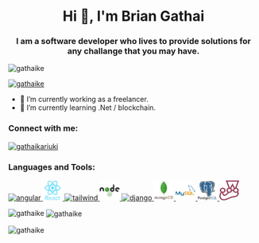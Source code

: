 <h1 align="center">Hi 👋, I'm Brian Gathai</h1>
<h3 align="center">I am a software developer who lives to provide solutions for any challange that you may have. </h3>

<p align="left"> <img src="https://komarev.com/ghpvc/?username=gathaike&label=Profile%20views&color=0e75b6&style=flat" alt="gathaike" /> </p>

<p align="left"> <a href="https://github.com/ryo-ma/github-profile-trophy"><img src="https://github-profile-trophy.vercel.app/?username=gathaike" alt="gathaike" /></a> </p>

- 🔭 I’m currently working as a freelancer.
- 🔭 I’m currently learning .Net / blockchain.

<h3 align="left">Connect with me:</h3>
<p align="left">
<a href="https://linkedin.com/in/gathaikariuki" target="blank"><img align="center" src="https://raw.githubusercontent.com/rahuldkjain/github-profile-readme-generator/master/src/images/icons/Social/linked-in-alt.svg" alt="gathaikariuki" height="30" width="40" /></a>
</p>

<h3 align="left">Languages and Tools:</h3>
<p align="left"> 
  <a href="https://angular.io" target="_blank" rel="noreferrer"> <img src="https://angular.io/assets/images/logos/angular/angular.svg" alt="angular" width="40" height="40"/> </a> 
  <a href="https://reactjs.org/" target="_blank" rel="noreferrer"> <img src="https://raw.githubusercontent.com/devicons/devicon/master/icons/react/react-original-wordmark.svg" alt="react" width="40" height="40"/> </a> 
  <a href="https://tailwindcss.com/" target="_blank" rel="noreferrer"> <img src="https://www.vectorlogo.zone/logos/tailwindcss/tailwindcss-icon.svg" alt="tailwind" width="40" height="40"/> </a> 
  <a href="https://nodejs.org" target="_blank" rel="noreferrer"> <img src="https://raw.githubusercontent.com/devicons/devicon/master/icons/nodejs/nodejs-original-wordmark.svg" alt="nodejs" width="40" height="40"/> </a> 
  <a href="https://www.djangoproject.com/" target="_blank" rel="noreferrer"> <img src="https://cdn.worldvectorlogo.com/logos/django.svg" alt="django" width="40" height="40"/> </a>
  <a href="https://www.mongodb.com/" target="_blank" rel="noreferrer"> <img src="https://raw.githubusercontent.com/devicons/devicon/master/icons/mongodb/mongodb-original-wordmark.svg" alt="mongodb" width="40" height="40"/> </a> 
  <a href="https://www.mysql.com/" target="_blank" rel="noreferrer"> <img src="https://raw.githubusercontent.com/devicons/devicon/master/icons/mysql/mysql-original-wordmark.svg" alt="mysql" width="40" height="40"/> </a> 
  <a href="https://www.postgresql.org" target="_blank" rel="noreferrer"> <img src="https://raw.githubusercontent.com/devicons/devicon/master/icons/postgresql/postgresql-original-wordmark.svg" alt="postgresql" width="40" height="40"/> </a>
  <a href="https://jestjs.io" target="_blank" rel="noreferrer"> <img src="https://raw.githubusercontent.com/devicons/devicon/master/icons/jest/jest-plain.svg" alt="jest" width="40" height="40"/> </a>

</p>

<p><img align="left" src="https://github-readme-stats.vercel.app/api/top-langs?username=gathaike&show_icons=true&locale=en&layout=compact" alt="gathaike" /></p>

<p>&nbsp;<img align="center" src="https://github-readme-stats.vercel.app/api?username=gathaike&show_icons=true&locale=en" alt="gathaike" /></p>

<p><img align="center" src="https://github-readme-streak-stats.herokuapp.com/?user=gathaike&" alt="gathaike" /></p>
